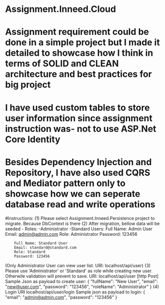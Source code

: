 # Assignment.Inneed.Cloud
# Assignment requirement could be done in a simple project but I made it detailed to showcase how I think in terms of SOLID and CLEAN architecture and best practices for big project 
# I have used custom tables to store user information since assignment instruction was- not to use ASP.Net Core Identity
# Besides Dependency Injection and Repository, I have also used CQRS and Mediator pattern only to showcase how we can seperate database read and write operations


#Instructions:
(1) Please select Assignment.Inneed.Persistence project to migrate. Because DbContext is there
(2) After migration, bellow data will be seeded -
  Roles: -Administrator
         -Standard
  Users:
        Full Name: Admin User
        Email: admin@admin.com
        Role: Administrator
        Password: 123456

        Full Name: Standard User
        Email: standard@standard.com
        Role: Standard
        Password: 123456

  (Only Administrator User can view user list. URI: localhost/api/user)
(3) Please use 'Administrator' or 'Standard' as role while creating new user. Otherwile validation will prevent to save. URI: localhost/api/user [http Post]
  Sample Json as payload to create user: 
    {
      "fullName": "New User",
      "email": "new@user.com",
      "password": "123456",
      "roleName": "Administrator"
    }
(4) Login URI localhost/api/user/login
  Sample json as payload to login:
  {
    "email": "admin@admin.com",
    "password": "123456"
  }
